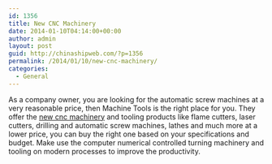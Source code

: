 ```yaml
---
id: 1356
title: New CNC Machinery
date: 2014-01-10T04:14:00+00:00
author: admin
layout: post
guid: http://chinashipweb.com/?p=1356
permalink: /2014/01/10/new-cnc-machinery/
categories:
  - General
---
```

As a company owner, you are looking for the automatic screw machines at a very reasonable price, then Machine Tools is the right place for you. They offer the [new cnc machinery](http://www.machinetools.com/en/for-sale/used/group/cnc_machinery) and tooling products like flame cutters, laser cutters, drilling and automatic screw machines, lathes and much more at a lower price, you can buy the right one based on your specifications and budget. Make use the computer numerical controlled turning machinery and tooling on modern processes to improve the productivity.